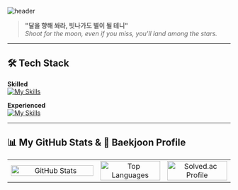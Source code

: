 ![header](https://capsule-render.vercel.app/api?type=rounded&color=0:c6a7e0,100:7191e0&text=Welcome%20to%20Hood's%20GitHub%20👋&fontColor=ffffff&animation=twinkling&fontSize=40&fontAlignY=50&fontAlign=50&height=180)


> **"달을 향해 쏴라, 빗나가도 별이 될 테니"**  
> *Shoot for the moon, even if you miss, you'll land among the stars.*
---
## 🛠 Tech Stack  
**Skilled**  
[![My Skills](https://skillicons.dev/icons?i=kotlin,spring,mysql,mongodb)](https://skillicons.dev)

**Experienced**  
[![My Skills](https://skillicons.dev/icons?i=aws,nginx,redis,gradle,maven,hibernate,githubactions,idea,docker)](https://skillicons.dev)

---
## 📊 My GitHub Stats & 👀 Baekjoon Profile

<table width="100%">
  <tr>
    <td width="40%" align="center">
      <a href="https://github.com/stdiodh" target="_blank">
        <img src="https://github-readme-stats.vercel.app/api?username=stdiodh&theme=holi&show_icons=true&hide_border=true" alt="GitHub Stats" style="width: 100%; height: auto;" />
      </a>
    </td>
    <td width="30%" align="center">
      <a href="https://github.com/stdiodh" target="_blank">
        <img src="https://github-readme-stats.vercel.app/api/top-langs/?username=stdiodh&layout=compact&theme=holi&hide_border=true" alt="Top Languages" style="width: 100%; height: auto;" />
      </a>
    </td>
    <td width="30%" align="center">
      <a href="https://solved.ac/mekazon" target="_blank">
        <img src="http://mazassumnida.wtf/api/v2/generate_badge?boj=mekazon" alt="Solved.ac Profile" style="width: 100%; height: auto;" />
      </a>
    </td>
  </tr>
</table>

